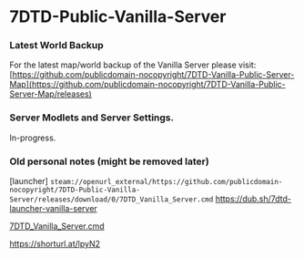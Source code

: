# 7DTD-Public-Vanilla-Server

### Latest World Backup
For the latest map/world backup of the Vanilla Server please visit:  
[https://github.com/publicdomain-nocopyright/7DTD-Vanilla-Public-Server-Map](https://github.com/publicdomain-nocopyright/7DTD-Vanilla-Public-Server-Map/releases)

### Server Modlets and Server Settings.
In-progress.


### Old personal notes (might be removed later)
[launcher]
`steam://openurl_external/https://github.com/publicdomain-nocopyright/7DTD-Public-Vanilla-Server/releases/download/0/7DTD_Vanilla_Server.cmd`
https://dub.sh/7dtd-launcher-vanilla-server

[7DTD_Vanilla_Server.cmd](https://github.com/publicdomain-nocopyright/7DTD-Public-Vanilla-Server/releases/download/0/7DTD_Vanilla_Server.cmd)

https://shorturl.at/lpyN2
